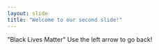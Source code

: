 ```yaml
---
layout: slide
title: "Welcome to our second slide!"
---
```

"Black Lives Matter"
Use the left arrow to go back!
